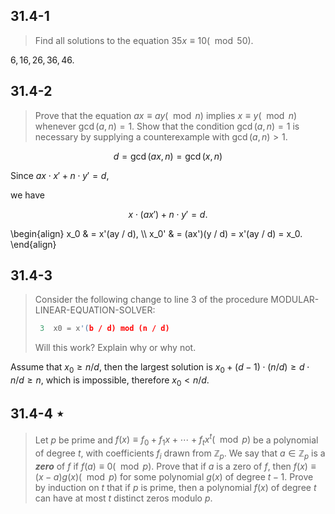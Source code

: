 ## 31.4-1

> Find all solutions to the equation $35x \equiv 10 (\mod 50)$.

${6, 16, 26, 36, 46}$.

## 31.4-2

> Prove that the equation $ax \equiv ay (\mod n)$ implies $x \equiv y (\mod n)$ whenever $\gcd(a, n) = 1$. Show that the condition $\gcd(a, n) = 1$ is necessary by supplying a counterexample with $\gcd(a, n) > 1$.

$$d = \gcd(ax, n) = \gcd(x, n)$$

Since $ax \cdot x' + n \cdot y' = d$, 

we have

$$x \cdot (ax') + n \cdot y' = d.$$

\begin{align}
 x_0 & = x'(ay / d), \\\\
x_0' & = (ax')(y / d) = x'(ay / d) = x_0.
\end{align}

## 31.4-3

> Consider the following change to line 3 of the procedure $\text{MODULAR-LINEAR-EQUATION-SOLVER}$:
> 
> ```cpp
>  3  x0 = x'(b / d) mod (n / d)
> ```
>
> Will this work? Explain why or why not.

Assume that $x_0 \ge n / d$, then the largest solution is $x_0 + (d - 1) \cdot (n / d) \ge d \cdot n / d \ge n$, which is impossible, therefore $x_0 < n / d$.

## 31.4-4 $\star$

> Let $p$ be prime and $f(x) \equiv f_0 + f_1 x + \cdots + f_tx^t (\mod p)$ be a polynomial of degree $t$, with coefficients $f_i$ drawn from $\mathbb Z_p$. We say that $a \in \mathbb Z_p$ is a __*zero*__ of $f$ if $f(a) \equiv 0 (\mod p)$. Prove that if $a$ is a zero of $f$, then $f(x) \equiv (x - a) g(x) (\mod p)$ for some polynomial $g(x)$ of degree $t - 1$. Prove by induction on $t$ that if $p$ is prime, then a polynomial $f(x)$ of degree $t$ can have at most $t$ distinct zeros modulo $p$.
